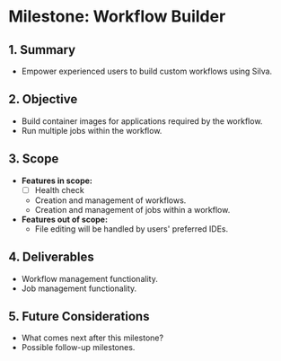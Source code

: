 # Milestone: Workflow Builder

## 1. Summary

- Empower experienced users to build custom workflows using Silva.

## 2. Objective

- Build container images for applications required by the workflow.
- Run multiple jobs within the workflow.

## 3. Scope

- **Features in scope:**
  - [ ] Health check
  - Creation and management of workflows.
  - Creation and management of jobs within a workflow.
- **Features out of scope:**
  - File editing will be handled by users' preferred IDEs.

## 4. Deliverables

- Workflow management functionality.
- Job management functionality.

## 5. Future Considerations

- What comes next after this milestone?
- Possible follow-up milestones.

